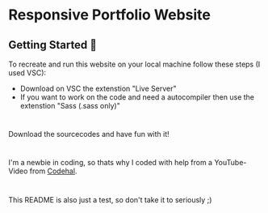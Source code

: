 # Responsive Portfolio Website

## Getting Started 🚀
To recreate and run this website on your local machine follow these steps (I used VSC):

- Download on VSC the extenstion "Live Server"
- If you want to work on the code and need a autocompiler then use the extenstion "Sass (.sass only)"
#

Download the sourcecodes and have fun with it!

#

I'm a newbie in coding, so thats why I coded with help from a YouTube-Video from [Codehal](https://www.google.com).


#

This README is also just a test, so don't take it to seriously ;)
